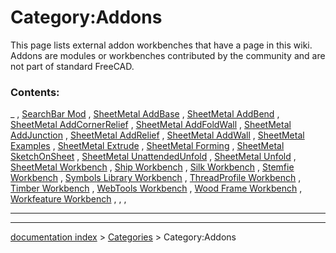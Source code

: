# Category:Addons
This page lists external addon workbenches that have a page in this wiki. Addons are modules or workbenches contributed by the community and are not part of standard FreeCAD.



### Contents:

_ , [SearchBar Mod](SearchBar_Mod.md) , [SheetMetal AddBase](SheetMetal_AddBase.md) , [SheetMetal AddBend](SheetMetal_AddBend.md) , [SheetMetal AddCornerRelief](SheetMetal_AddCornerRelief.md) , [SheetMetal AddFoldWall](SheetMetal_AddFoldWall.md) , [SheetMetal AddJunction](SheetMetal_AddJunction.md) , [SheetMetal AddRelief](SheetMetal_AddRelief.md) , [SheetMetal AddWall](SheetMetal_AddWall.md) , [SheetMetal Examples](SheetMetal_Examples.md) , [SheetMetal Extrude](SheetMetal_Extrude.md) , [SheetMetal Forming](SheetMetal_Forming.md) , [SheetMetal SketchOnSheet](SheetMetal_SketchOnSheet.md) , [SheetMetal UnattendedUnfold](SheetMetal_UnattendedUnfold.md) , [SheetMetal Unfold](SheetMetal_Unfold.md) , [SheetMetal Workbench](SheetMetal_Workbench.md) , [Ship Workbench](Ship_Workbench.md) , [Silk Workbench](Silk_Workbench.md) , [Stemfie Workbench](Stemfie_Workbench.md) , [Symbols Library Workbench](Symbols_Library_Workbench.md) , [ThreadProfile Workbench](ThreadProfile_Workbench.md) , [Timber Workbench](Timber_Workbench.md) , [WebTools Workbench](WebTools_Workbench.md) , [Wood Frame Workbench](Wood_Frame_Workbench.md) , [Workfeature Workbench](Workfeature_Workbench.md) , , ,

_ _ _ _

---
[documentation index](../README.md) > [Categories](Category_Categories.md) > Category:Addons
